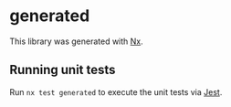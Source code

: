 # generated

This library was generated with [Nx](https://nx.dev).

## Running unit tests

Run `nx test generated` to execute the unit tests via [Jest](https://jestjs.io).
